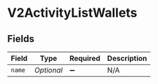 # V2ActivityListWallets


## Fields

| Field              | Type               | Required           | Description        |
| ------------------ | ------------------ | ------------------ | ------------------ |
| `name`             | *Optional<String>* | :heavy_minus_sign: | N/A                |